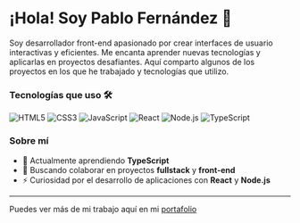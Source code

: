 # ¡Hola! Soy Pablo Fernández 👋

Soy desarrollador front-end apasionado por crear interfaces de usuario interactivas y eficientes. Me encanta aprender nuevas tecnologías y aplicarlas en proyectos desafiantes. Aquí comparto algunos de los proyectos en los que he trabajado y tecnologías que utilizo.

### Tecnologías que uso 🛠️

![HTML5](https://img.shields.io/badge/HTML5-E34F26?style=for-the-badge&logo=html5&logoColor=white)
![CSS3](https://img.shields.io/badge/CSS3-1572B6?style=for-the-badge&logo=css3&logoColor=white)
![JavaScript](https://img.shields.io/badge/JavaScript-F7DF1E?style=for-the-badge&logo=javascript&logoColor=black)
![React](https://img.shields.io/badge/React-61DAFB?style=for-the-badge&logo=react&logoColor=black)
![Node.js](https://img.shields.io/badge/Node.js-339933?style=for-the-badge&logo=nodedotjs&logoColor=white)
![TypeScript](https://img.shields.io/badge/TypeScript-3178C6?style=for-the-badge&logo=typescript&logoColor=white)

### Sobre mí
- 🌱 Actualmente aprendiendo **TypeScript**
- 🚀 Buscando colaborar en proyectos **fullstack** y **front-end**
- ⚡ Curiosidad por el desarrollo de aplicaciones con **React** y **Node.js**

---

Puedes ver más de mi trabajo aquí en mi [portafolio](https://pablofernandez.vercel.app/) 
